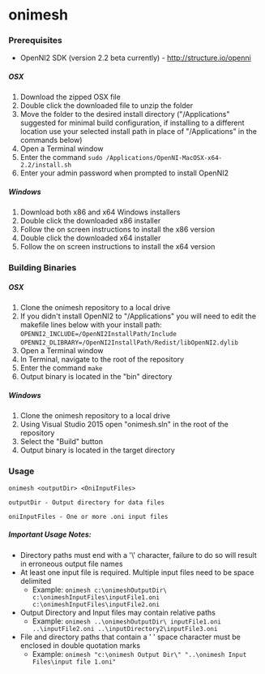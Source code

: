 # onimesh

### Prerequisites
* OpenNI2 SDK (version 2.2 beta currently) - http://structure.io/openni

##### OSX
1. Download the zipped OSX file
2. Double click the downloaded file to unzip the folder
3. Move the folder to the desired install directory ("/Applications" suggested for minimal build configuration, if installing to a different location use your selected install path in place of "/Applications" in the commands below)
4. Open a Terminal window
5. Enter the command `sudo /Applications/OpenNI-MacOSX-x64-2.2/install.sh`
6. Enter your admin password when prompted to install OpenNI2

##### Windows
1. Download both x86 and x64 Windows installers
2. Double click the downloaded x86 installer
3. Follow the on screen instructions to install the x86 version
4. Double click the downloaded x64 installer
5. Follow the on screen instructions to install the x64 version

### Building Binaries
##### OSX
1. Clone the onimesh repository to a local drive
2. If you didn't install OpenNI2 to "/Applications" you will need to edit the makefile lines below with your install path:
`OPENNI2_INCLUDE=/OpenNI2InstallPath/Include`
`OPENNI2_DLIBRARY=/OpenNI2InstallPath/Redist/libOpenNI2.dylib`
3. Open a Terminal window
4. In Terminal, navigate to the root of the repository
5. Enter the command `make`
6. Output binary is located in the "bin" directory

##### Windows
1. Clone the onimesh repository to a local drive
2. Using Visual Studio 2015 open "onimesh.sln" in the root of the repository
3. Select the "Build" button
4. Output binary is located in the target directory

### Usage
`onimesh <outputDir> <OniInputFiles>`

    outputDir - Output directory for data files

    oniInputFiles - One or more .oni input files

##### Important Usage Notes:
* Directory paths must end with a '\\' character, failure to do so will result in erroneous output file names
* At least one input file is required. Multiple input files need to be space delimited
  * Example: `onimesh c:\onimeshOutputDir\ c:\onimeshInputFiles\inputFile1.oni c:\onimeshInputFiles\inputFile2.oni`
* Output Directory and Input files may contain relative paths
  * Example: `onimesh ..\onimeshOutputDir\ inputFile1.oni ..\inputFile2.oni ..\inputDirectory2\inputFile3.oni`
* File and directory paths that contain a ' ' space character must be enclosed in double quotation marks
  * Example: `onimesh "c:\onimesh Output Dir\" "..\onimesh Input Files\input file 1.oni"`

